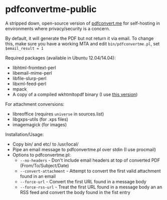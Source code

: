 pdfconvertme-public
===================

A stripped down, open-source version of [pdfconvert.me](http://pdfconvert.me)
for self-hosting in environments where privacy/security is a concern.

By default, it will generate the PDF but not return it via email.
To change this, make sure you have a working MTA and edit
`bin/pdfconvertme.pl`, set `$email_result = 1`

Required packages (available in Ubuntu 12.04/14.04):
- libhtml-fromtext-perl
- libemail-mime-perl
- libfile-slurp-perl
- libxml-feed-perl
- mpack
- A copy of a compiled wkhtmltopdf binary (I use [this version](https://code.google.com/p/wkhtmltopdf/downloads/detail?name=wkhtmltopdf-0.10.0_rc2-static-amd64.tar.bz2&can=2&q=))

For attachment conversions:
- libreoffice (requires `universe` in sources.list)
- libgxps-utils (for .xps files)
- imagemagick (for images)

Installation/Usage:
- Copy bin/ and etc/ to /usr/local/
- Pipe an email message to pdfconvertme.pl over stdin (I use procmail)
- Options to pdfconvertme.pl:
  - `--no-headers` - Don't include email headers at top of converted PDF (From/To/Subject/Date)
  - `--convert-attachment` - Attempt to convert the first valid attachment found in an email
  - `--force-url` - Convert the first URL found in a message body
  - `--force-rss-url` - Treat the first URL found in a message body an an RSS feed and convert the body found in the fist entry
